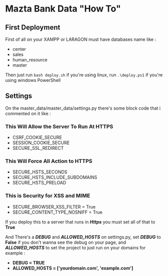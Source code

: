 # Mazta Bank Data "How To"

## First Deployment

First of all on your XAMPP or LARAGON must have databases name like :
- center
- sales
- human_resource
- master

Then just run ```bash deploy.sh``` if you're using linux, run ```.\deploy.ps1``` if you're using windows PowerShell

## Settings

On the master_data/master_data/settings.py there's some block code that i commented on it like :

### This Will Allow the Server To Run At HTTPS
- CSRF_COOKIE_SECURE
- SESSION_COOKIE_SECURE
- SECURE_SSL_REDIRECT

### This Will Force All Action to HTTPS
- SECURE_HSTS_SECONDS
- SECURE_HSTS_INCLUDE_SUBDOMAINS
- SECURE_HSTS_PRELOAD

### This is Security for XSS and MIME
- SECURE_BROWSER_XSS_FILTER = True
- SECURE_CONTENT_TYPE_NOSNIFF = True

If you deploy this to a server that runs in __*Https*__ you must set all of that to __True__

And There's a __*DEBUG*__ and __*ALLOWED_HOSTS*__ on settings.py, 
set __*DEBUG*__ to __False__ if you don't wanna see the debug on your page, 
and __*ALLOWED_HOSTS*__ to set the project to just run on your domains
for example :
- __DEBUG = TRUE__
- __ALLOWED_HOSTS = ['yourdomain.com', 'example.com']__